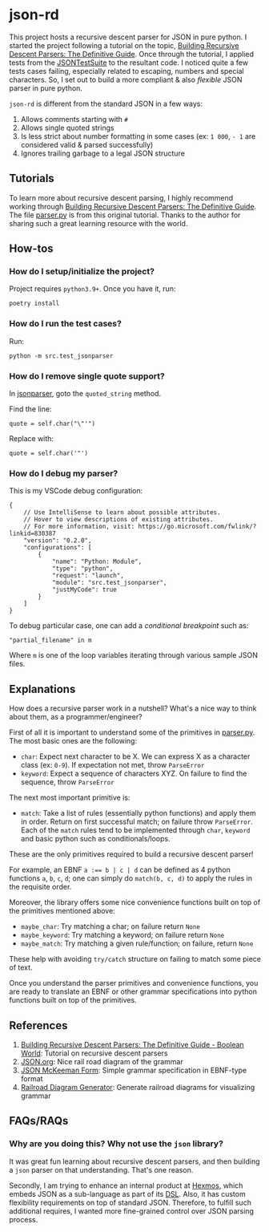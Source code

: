 # json-rd

This project hosts a recursive descent parser for JSON in pure python. 
I started the project following a tutorial on the topic, [Building Recursive
Descent Parsers: The Definitive Guide](https://www.booleanworld.com/building-recursive-descent-parsers-definitive-guide/). Once through the
tutorial, I applied tests from the [JSONTestSuite](https://github.com/nst/JSONTestSuite)
to the resultant code. I noticed quite a few tests cases failing, especially
related to escaping, numbers and special characters. So, I set out to build a 
more compliant & also *flexible* JSON parser in pure python.

`json-rd` is different from the standard JSON in a few ways:

1. Allows comments starting with `#`
1. Allows single quoted strings
1. Is less strict about number formatting in some cases (ex: `1 000`, `- 1` are considered valid & parsed successfully)
1. Ignores trailing garbage to a legal JSON structure

## Tutorials

To learn more about recursive descent parsing, I highly recommend working through
[Building Recursive Descent Parsers: The Definitive Guide](https://www.booleanworld.com/building-recursive-descent-parsers-definitive-guide/). The file [parser.py](./src/parser.py)
is from this original tutorial. Thanks to the author for sharing such a great learning resource
with the world.


## How-tos

### How do I setup/initialize the project?

Project requires `python3.9+`. Once you have it, run:

```
poetry install
```

### How do I run the test cases?

Run:

```
python -m src.test_jsonparser
```

### How do I remove single quote support?

In [jsonparser](./src/jsonparser.py), goto the `quoted_string` method.

Find the line:

```
quote = self.char("\"'")
```

Replace with:
```
quote = self.char('"')
```

### How do I debug my parser?

This is my VSCode debug configuration:

```
{
    // Use IntelliSense to learn about possible attributes.
    // Hover to view descriptions of existing attributes.
    // For more information, visit: https://go.microsoft.com/fwlink/?linkid=830387
    "version": "0.2.0",
    "configurations": [
        {
            "name": "Python: Module",
            "type": "python",
            "request": "launch",
            "module": "src.test_jsonparser",
            "justMyCode": true
        }
    ]
}
```

To debug particular case, one can add a *conditional breakpoint* such as:

```
"partial_filename" in m
```

Where `m` is one of the loop variables iterating through various sample JSON
files.

## Explanations

How does a recursive parser work in a nutshell? What's a nice way
to think about them, as a programmer/engineer?

First of all it is important to understand some of the primitives in
[parser.py](./src/parser.py). The most basic ones are the following:

- `char`: Expect next character to be X. We can express X as a character class (ex: `0-9`).
If expectation not met, throw `ParseError`
- `keyword`: Expect a sequence of characters XYZ. On failure to find the sequence, throw `ParseError`


The next most important primitive is:

- `match`: Take a list of rules (essentially python functions) and apply them
in order. Return on first successful match; on failure throw `ParseError`. Each of
the `match` rules tend to be implemented through `char`, `keyword` and basic python
such as conditionals/loops.

These are the only primitives required to build a recursive descent parser!

For example, an EBNF `a :== b | c | d` can be defined as 4 python functions `a`,
`b`, `c`, `d`; one can simply do `match(b, c, d)` to apply the rules in the 
requisite order.

Moreover, the library offers some nice convenience functions built on top of the
primitives mentioned above:

- `maybe_char`: Try matching a char; on failure return `None`
- `maybe_keyword`: Try matching a keyword; on failure return `None`
- `maybe_match`: Try matching a given rule/function; on failure, return `None`

These help with avoiding `try/catch` structure on failing to match some piece
of text.

Once you understand the parser primitives and convenience functions, you are ready to translate
an EBNF or other grammar specifications into python
functions built on top of the primitives. 

## References

1. [Building Recursive Descent Parsers: The Definitive Guide - Boolean World](https://www.booleanworld.com/building-recursive-descent-parsers-definitive-guide/): Tutorial on recursive
descent parsers
1. [JSON.org](https://www.json.org/json-en.html): Nice rail road diagram of the grammar
1. [JSON McKeeman Form](https://www.crockford.com/mckeeman.html): Simple grammar specification
in EBNF-type format
1. [Railroad Diagram Generator](https://www.bottlecaps.de/rr/ui): Generate railroad diagrams for 
visualizing grammar

## FAQs/RAQs

### Why are you doing this? Why not use the `json` library?

It was great fun learning about recursive descent parsers, and then building a `json` parser on that understanding. That's one reason.

Secondly, I am trying to enhance an internal product at
[Hexmos](https://hexmos.com), which embeds JSON as a 
sub-language as part of its [DSL](https://en.wikipedia.org/wiki/Domain-specific_language). Also, it has custom flexibility requirements on top of standard JSON. Therefore, to fulfill such additional requires, I wanted more fine-grained control over JSON parsing process.